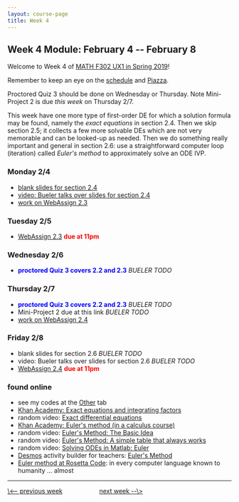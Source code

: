 ```yaml
---
layout: course-page
title: Week 4
---
```


## Week 4 Module: February 4 -- February 8

Welcome to Week 4 of [MATH F302 UX1 in Spring 2019](index.html)!

Remember to keep an eye on the [schedule](schedule.pdf) and [Piazza](https://piazza.com/uaf/spring2019/math302ux1/home).

Proctored Quiz 3 should be done on Wednesday or Thursday.  Note Mini-Project 2 is due _this week_ on Thursday 2/7.

This week have one more type of first-order DE for which a solution formula may be found, namely the _exact equations_ in section 2.4.  Then we skip section 2.5; it collects a few more solvable DEs which are not very memorable and can be looked-up as needed.  Then we do something really important and general in section 2.6: use a straightforward computer loop (iteration) called _Euler's method_ to approximately solve an ODE IVP.

### Monday 2/4
* [blank slides for section 2.4](assets/slides/2-4.pdf)
* [video: Bueler talks over slides for section 2.4](https://drive.explaineverything.com/thecode/TWGUGNF)
* [work on WebAssign 2.3](https://www.webassign.net/)

### Tuesday 2/5
* [WebAssign 2.3](https://www.webassign.net/) <span style="color:red">**due at 11pm**</span>

### Wednesday 2/6
* <span style="color:blue">**proctored Quiz 3 covers 2.2 and 2.3**</span> _BUELER TODO_

### Thursday 2/7
* <span style="color:blue">**proctored Quiz 3 covers 2.2 and 2.3**</span> _BUELER TODO_
* Mini-Project 2 due at this link _BUELER TODO_
* [work on WebAssign 2.4](https://www.webassign.net/)

### Friday 2/8
* blank slides for section 2.6 _BUELER TODO_
* video: Bueler talks over slides for section 2.6 _BUELER TODO_
* [WebAssign 2.4](https://www.webassign.net/) <span style="color:red">**due at 11pm**</span>

### found online
* see my codes at the [Other](other) tab
* [Khan Academy: Exact equations and integrating factors](https://www.khanacademy.org/math/differential-equations/first-order-differential-equations#exact-equations)
* random video: [Exact differential equations](https://www.youtube.com/watch?v=bwASJWS8ltM)
* [Khan Academy: Euler's method (in a calculus course)](https://www.youtube.com/watch?v=q87L9R9v274)
* random video: [Euler's Method: The Basic Idea](https://www.youtube.com/watch?v=RGtCw5E7gBc)
* random video: [Euler's Method: A simple table that always works](https://www.youtube.com/watch?v=8cW_CQ77ayI)
* random video: [Solving ODEs in Matlab: Euler](https://www.mathworks.com/videos/solving-odes-in-matlab-1-euler-ode1-117526.html)
* [Desmos](https://www.desmos.com/) activity builder for teachers: [Euler's Method](https://teacher.desmos.com/activitybuilder/custom/5841c4d1d2baeae427b8fd1f)
* [Euler method at Rosetta Code](https://rosettacode.org/wiki/Euler_method): in every computer language known to humanity ... almost

<hr>
<a align="left" href="week3">\<-- previous week</a>  &nbsp; &nbsp; &nbsp; &nbsp; &nbsp; &nbsp; &nbsp; &nbsp; &nbsp; &nbsp; <a align="right" href="week5">next week --\></a>
